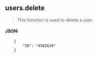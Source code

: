 ## users.delete
> This function is used to delete a user.

#### JSON:

        {
            "ID": "4582629"
        }